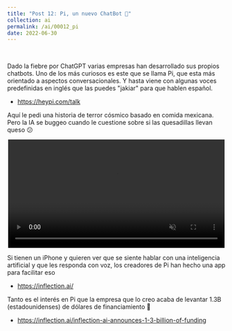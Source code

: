 ```yaml
---
title: "Post 12: Pi, un nuevo ChatBot 🤖"
collection: ai
permalink: /ai/00012_pi
date: 2022-06-30
---
```


&nbsp;


Dado la fiebre por ChatGPT varias empresas han desarrollado sus propios chatbots. Uno de los más curiosos es este que se llama Pi, que esta más orientado a aspectos conversacionales. Y hasta viene con algunas voces predefinidas en inglés que las puedes "jakiar" para que hablen español. 
* <https://heypi.com/talk>

Aquí le pedi una historia de terror cósmico basado en comida mexicana. Pero la IA se buggeo cuando le cuestione sobre si las quesadillas llevan queso 😕 

<div>
<center>
<video width="500" autoplay="autoplay" loop="true" controls muted>
  <source src="/images/proteins/000013_pi.mp4" type="video/mp4">
  Your browser does not support the video tag.
</video>
</center>
</div>


Si tienen un iPhone y quieren ver que se siente hablar con una inteligencia artificial y que les responda con voz, los creadores de Pi han hecho una app para facilitar eso
* <https://inflection.ai/>


Tanto es el interés en Pi que la empresa que lo creo acaba de levantar 1.3B (estadounidenses) de dólares de financiamiento 😬
* <https://inflection.ai/inflection-ai-announces-1-3-billion-of-funding>
